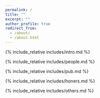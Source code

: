 ```yaml
---
permalink: /
title: ""
excerpt: ""
author_profile: true
redirect_from: 
  - /about/
  - /about.html
---
```


<span class='anchor' id='about-us'></span>
{% include_relative includes/intro.md %}

{% include_relative includes/people.md %}

{% include_relative includes/pub.md %}

{% include_relative includes/honers.md %}

{% include_relative includes/others.md %}
